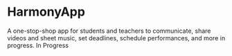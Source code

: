 # HarmonyApp
A one-stop-shop app for students and teachers to communicate, share videos and sheet music, set deadlines, schedule performances, and more in progress. In Progress

